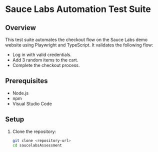 # Sauce Labs Automation Test Suite

## Overview
This test suite automates the checkout flow on the Sauce Labs demo website using Playwright and TypeScript. It validates the following flow:
- Log in with valid credentials.
- Add 3 random items to the cart.
- Complete the checkout process.

## Prerequisites
- Node.js 
- npm
- Visual Studio Code

## Setup
1. Clone the repository:
   ```bash
   git clone <repository-url>
   cd saucelabsAssessment
